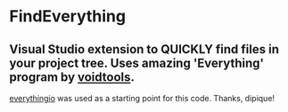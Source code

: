 # FindEverything
## Visual Studio extension to QUICKLY find files in your project tree. Uses amazing 'Everything' program by [voidtools](https://www.voidtools.com/). 

[everythingio](https://github.com/dipique/everythingio) was used as a starting point for this code. Thanks, dipique!
